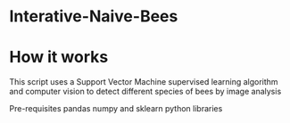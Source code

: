# Interative-Naive-Bees
# How it works
This script uses a Support Vector Machine supervised learning algorithm and computer vision to detect different species of bees by image analysis    

Pre-requisites
pandas numpy and sklearn python libraries


